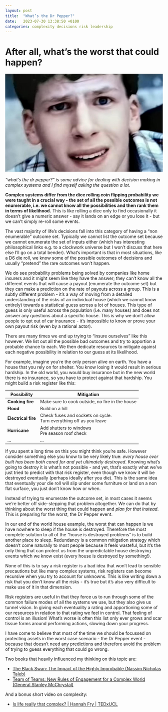 ```yaml
---
layout: post
title:  "What’s the Dr Pepper?"
date:   2023-07-30 13:38:50 +0100
categories: complexity decisions risk leadership
---
```


# After all, what’s the worst that could happen?

![Dr Pepper advert image](/assets/img/posts/ohno.jpg)

*“what’s the dr pepper?” is some advice for dealing with decision making in complex systems and I find myself asking the question a lot.*

**Complex systems differ from the dice rolling coin flipping probability we were taught in a crucial way - the set of all the possible outcomes is not enumerable, i.e. we cannot know all the possibilities and then rank them in terms of likelihood.** This is like rolling a dice only to find occasionally it doesn’t give a numeric answer - say it lands on an edge or you lose it - but we can’t simply re-roll some events.
 
The vast majority of life’s decisions fall into this category of having a “non enumerable” outcome set. Typically we cannot list the outcome set because we cannot enumerate the set of inputs either (which has interesting philosophical links e.g. to a clockwork universe but I won’t discuss that here else I’ll go on a total bender). What’s important is that in most situations, like a D6 die roll, we know some of the possible outcomes of decisions and usually “pretend” the rare outcomes won’t happen. 
 
We do see probability problems being solved by companies like home insurers and it might seem like they have the answer; they can’t know all the different events that will cause a payout (enumerate the outcome set) but they can make a prediction on the rate of payouts across a group. This is a subtly different problem - it’s a way of moving from a detailed understanding of the risks of an individual house (which we cannot know entirely) towards a statistical guess across a lot of houses. This type of guess is only useful across the population (i.e. many houses) and does not answer any questions about a specific house. This is why we don’t allow people to opt out of car insurance - it’s impossible to know or prove your own payout risk (even by a rational actor). 

There are many times we end up trying to “insure ourselves” like this however. We list out all the possible bad outcomes and try to apportion a probable chance to each. We then dedicate resources to mitigate against each negative possibility in relation to our guess at its likelihood.

For example, imagine you’re the only person alive on earth. You have a house that you rely on for shelter. You know losing it would result in serious hardship. In the old world, you would buy insurance but in the new world there is no insurance, so you have to protect against that hardship. You might build a risk register like this:

| Possibility | Mitigation                                                  |
|-------------|-------------------------------------------------------------|
| **Cooking fire**  | Make sure to cook outside, no fire in the house     |
| **Flood** | Build on a hill
| **Electrical fire** | Check fuses and sockets on cycle. <br> Turn everything off as you leave | 
| **Hurricane** | Add shutters to windows <br> Pre season roof check |
| ...           | ... |

If you spent a long time on this you might think you’re safe. However consider something else you know to be very likely true: *every house ever built has been both cared for and yet ultimately destroyed*. Knowing what’s going to destroy it is what’s not possible - and yet, that’s exactly what we’ve just tried to predict with that risk register, even though we know it will be destroyed eventually (perhaps ideally after you die). This is the same idea that eventually your die roll will slip under some furniture or land on a non flat surface, you just don’t know how or when.

Instead of trying to enumerate the outcome set, in most cases it seems we’re better off side-stepping that problem altogether. We can do that by thinking about the worst thing that could happen and *plan for that instead*. This is preparing for the worst, the Dr Pepper event. 

In our end of the world house example, the worst that can happen is we have nowhere to sleep if the house is destroyed. Therefore the most complete solution to all of the “house is destroyed problems” is to build another place to sleep. Redundancy is a common mitigation strategy which doesn’t come naturally to most people because it feels wasteful, but it’s the only thing that can protect us from the unpredictable house destroying events which we know exist (every house is destroyed by something!).

None of this is to say a risk register is a bad idea that won’t lead to sensible precautions but like many complex systems, risk registers can become recursive when you try to account for unknowns. This is like writing down a risk that you don’t know all the risks - it’s true but it’s also very difficult to make use of it in that dimension.

Risk registers are useful in that they force us to run through some of the common failure modes of all the systems we use, but they also give us tunnel vision. In giving each eventuality a rating and apportioning some of our resources in relation to that rating we feel in control. That feeling of control is an illusion! What’s worse is often this list only ever grows and scar tissue forms around performing actions, slowing down your progress. 

I have come to believe that most of the time we should be focussed on protecting assets in the worst case scenario - the Dr Pepper event - because that doesn’t need any predictions and therefore avoid the problem of trying to guess everything that could go wrong. 

Two books that heavily influenced my thinking on this topic are:

* [The Black Swan: The Impact of the Highly Improbable (Nassim Nicholas Taleb)](https://www.amazon.co.uk/Black-Swan-Impact-Highly-Improbable/dp/0141034599)
* [Team of Teams: New Rules of Engagement for a Complex World (General Stanley McChrystal)](https://www.amazon.co.uk/Team-Teams-Rules-Engagement-Complex/dp/0241250838)

And a bonus short video on complexity:

* [Is life really that complex? | Hannah Fry | TEDxUCL](https://www.youtube.com/watch?v=LnQYJa9-aR0)
